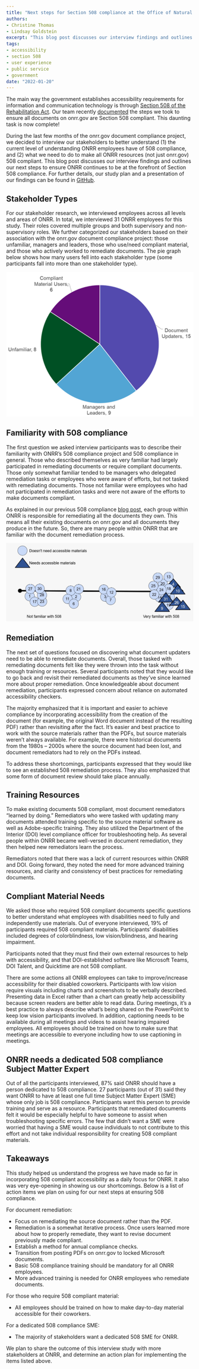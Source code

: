 ```yaml
---
title: "Next steps for Section 508 compliance at the Office of Natural Resources Revenue: stakeholder interview findings"
authors:
- Christine Thomas
- Lindsay Goldstein
excerpt: "This blog post discusses our interview findings and outlines our next steps to ensure ONRR continues to be at the forefront of Section 508 compliance."
tags:
- accessibility
- section 508
- user experience
- public service
- government
date: "2022-01-20"
---
```


 The main way the government establishes accessibility requirements for information and communication technology is through [Section 508 of the Rehabilitation Act](https://www.access-board.gov/law/ra.html). Our team recently [documented](../accessibility/) the steps we took to ensure all documents on onrr.gov are Section 508 compliant. This daunting task is now complete!

During the last few months of the onrr.gov document compliance project, we decided to interview our stakeholders to better understand (1) the current level of understanding ONRR employees have of 508 compliance, and (2) what we need to do to make all ONRR resources (not just onrr.gov) 508 compliant. This blog post discusses our interview findings and outlines our next steps to ensure ONRR continues to be at the forefront of Section 508 compliance. For further details, our study plan and a presentation of our findings can be found in [GitHub](https://github.com/ONRR/research/tree/master/onnr-dot-gov-research/09_508_Study).

## Stakeholder Types

For our stakeholder research, we interviewed employees across all levels and areas of ONRR. In total, we interviewed 31 ONRR employees for this study. Their roles covered multiple groups and both supervisory and non-supervisory roles. We further categorized our stakeholders based on their association with the onrr.gov document compliance project: those unfamiliar, managers and leaders, those who use/need compliant material, and those who actively worked to remediate documents. The pie graph below shows how many users fell into each stakeholder type (some participants fall into more than one stakeholder type).

![Pie chart showing stakeholder types. Stakeholders included 15 document updaters, 9 managers and leaders, 8 unfamiliar with 508 compliance, and 6 compliant material users.](./piegraph.png)

## Familiarity with 508 compliance

The first question we asked interview participants was to describe their familiarity with ONRR’s 508 compliance project and 508 compliance in general. Those who described themselves as very familiar had largely participated in remediating documents or require compliant documents. Those only somewhat familiar tended to be managers who delegated remediation tasks or employees who were aware of efforts, but not tasked with remediating documents. Those not familiar were employees who had not participated in remediation tasks and were not aware of the efforts to make documents compliant.

As explained in our previous 508 compliance [blog post](https://blog-nrrd.doi.gov/accessibility/), each group within ONRR is responsible for remediating all the documents they own. This means all their existing documents on onrr.gov and all documents they produce in the future. So, there are many people within ONRR that are familiar with the document remediation process.

![Circles indicate that the participant doesn't need accessible materials. Triangles indicate that the participant does need accessible materials. Axis for participants to indicate how familiar they are with 508 compliance. Line with "not familiar with 508" on the left and "very familiar with 508 on the right."](./familiarity.jpg)

## Remediation

The next set of questions focused on discovering what document updaters need to be able to remediate documents. Overall, those tasked with remediating documents felt like they were thrown into the task without enough training or resources. Several participants noted that they would like to go back and revisit their remediated documents as they’ve since learned more about proper remediation. Once knowledgeable about document remediation, participants expressed concern about reliance on automated accessibility checkers.

The majority emphasized that it is important and easier to achieve compliance by incorporating accessibility from the creation of the document (for example, the original Word document instead of the resulting PDF) rather than revisiting after the fact. It’s easier and best practice to work with the source materials rather than the PDFs, but source materials weren’t always available. For example, there were historical documents from the 1980s – 2000s where the source document had been lost, and document remediators had to rely on the PDFs instead.

To address these shortcomings, participants expressed that they would like to see an established 508 remediation process. They also emphasized that some form of document review should take place annually.

## Training Resources

To make existing documents 508 compliant, most document remediators “learned by doing.” Remediators who were tasked with updating many documents attended training specific to the source material software as well as Adobe-specific training. They also utilized the Department of the Interior (DOI) level compliance officer for troubleshooting help. As several people within ONRR became well-versed in document remediation, they then helped new remediators learn the process.

Remediators noted that there was a lack of current resources within ONRR and DOI. Going forward, they noted the need for more advanced training resources, and clarity and consistency of best practices for remediating documents.

## Compliant Material Needs

We asked those who required 508 compliant documents specific questions to better understand what employees with disabilities need to fully and independently use materials. Out of everyone interviewed, 19% of participants required 508 compliant materials. Participants’ disabilities included degrees of colorblindness, low vision/blindness, and hearing impairment.

Participants noted that they must find their own external resources to help with accessibility, and that DOI-established software like Microsoft Teams, DOI Talent, and Quicktime are not 508 compliant.

There are some actions all ONRR employees can take to improve/increase accessibility for their disabled coworkers. Participants with low vision require visuals including charts and screenshots to be verbally described. Presenting data in Excel rather than a chart can greatly help accessibility because screen readers are better able to read data. During meetings, it’s a best practice to always describe what’s being shared on the PowerPoint to keep low vision participants involved. In addition, captioning needs to be available during all meetings and videos to assist hearing impaired employees. All employees should be trained on how to make sure that meetings are accessible to everyone including how to use captioning in meetings.

## ONRR needs a dedicated 508 compliance Subject Matter Expert

Out of all the participants interviewed, 87% said ONRR should have a person dedicated to 508 compliance. 27 participants (out of 31) said they want ONRR to have at least one full time Subject Matter Expert (SME) whose only job is 508 compliance. Participants want this person to provide training and serve as a resource. Participants that remediated documents felt it would be especially helpful to have someone to assist when troubleshooting specific errors. The few that didn’t want a SME were worried that having a SME would cause individuals to not contribute to this effort and not take individual responsibility for creating 508 compliant materials.

## Takeaways

This study helped us understand the progress we have made so far in incorporating 508 compliant accessibility as a daily focus for ONRR. It also was very eye-opening in showing us our shortcomings. Below is a list of action items we plan on using for our next steps at ensuring 508 compliance.

For document remediation:
-	Focus on remediating the source document rather than the PDF.
-	Remediation is a somewhat iterative process. Once users learned more about how to properly remediate, they want to revise document previously made compliant.
-	Establish a method for annual compliance checks.
-	Transition from posting PDFs on onrr.gov to locked Microsoft documents.
-	Basic 508 compliance training should be mandatory for all ONRR employees.
-	More advanced training is needed for ONRR employees who remediate documents.

For those who require 508 compliant material:
-	All employees should be trained on how to make day-to-day material accessible for their coworkers.

For a dedicated 508 compliance SME:
-	The majority of stakeholders want a dedicated 508 SME for ONRR.

We plan to share the outcome of this interview study with more stakeholders at ONRR, and determine an action plan for implementing the items listed above.

